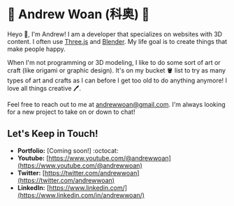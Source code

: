 # 🍚 Andrew Woan (科奥) 🐼

Heyo 👋, I'm Andrew! I am a developer that specializes on websites with 3D content. I often use [Three.js](https://github.com/threejs) and [Blender](https://www.blender.org/). My life goal is to create things that make people happy.

When I'm not programming or 3D modeling, I like to do some sort of art or craft (like origami or graphic design). It's on my bucket 🪣 list to try as many types of art and crafts as I can before I get too old to do anything anymore! I love all things creative 🖊️.

Feel free to reach out to me at andrewwoan@gmail.com. I'm always looking for a new project to take on or down to chat!

## Let's Keep in Touch!
- **Portfolio:** [Coming soon!] :octocat:
- **Youtube:** [https://www.youtube.com/@andrewwoan](https://www.youtube.com/@andrewwoan)
- **Twitter:** [https://twitter.com/andrewwoan](https://twitter.com/andrewwoan)
- **LinkedIn:** [https://www.linkedin.com/](https://www.linkedin.com/in/andrewwoan/)
